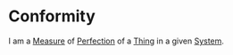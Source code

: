 # Conformity

I am a [Measure](10000021.md) of [Perfection](600015.md) of a [Thing](60003.md) in a given [System](60052.md).
